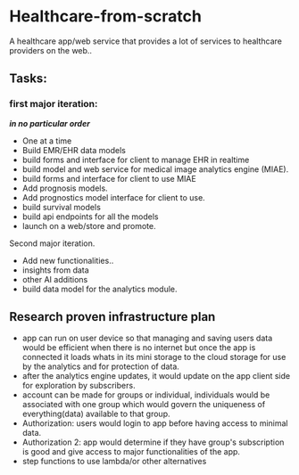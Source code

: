 # Healthcare-from-scratch
A healthcare app/web service that provides a lot of services to healthcare providers on the web..

## Tasks:
### first major iteration:
***in no particular order***
- One at a time 
- Build EMR/EHR data models
- build forms and interface for client to manage EHR in realtime 
- build model and web service for medical image analytics engine (MIAE).
- build forms and interface for client to use MIAE
- Add prognosis models.
- Add prognostics model interface for client to use.
- build survival models
- build api endpoints for all the models 
- launch on a web/store and promote.

Second major iteration.
- Add new functionalities..
- insights from data
- other AI additions 
- build data model for the analytics module.






## Research proven infrastructure plan
- app can run on user device so that managing and saving users data would be efficient when there is no internet but once the app is connected it loads whats in its mini storage to the cloud storage for use by the analytics and for protection of data.
- after the analytics engine updates, it would update on the app client side for exploration by subscribers.
- account can be made for groups or individual, individuals would be associated with one group which would govern the uniqueness of everything(data) available to that group.
- Authorization: users would login to app before having access to minimal data.
- Authorization 2: app would determine if they have group's subscription is good and give access to major functionalities of the app.
- step functions to use lambda/or other alternatives 